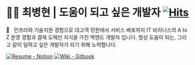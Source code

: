 # :ok_man:&nbsp;최병현 | 도움이 되고 싶은 개발자 [![Hits](https://hits.seeyoufarm.com/api/count/incr/badge.svg?url=https%3A%2F%2Fgithub.com%2FHyune-c%2Fhit-counter&count_bg=%2379C83D&title_bg=%23555555&icon=&icon_color=%23E7E7E7&title=hits&edge_flat=false)](https://hits.seeyoufarm.com)

:wave:&nbsp;&nbsp;&nbsp;인프라와 기술지원 경험으로 대고객 민원에서 서비스 배포까지 IT 비지니스의 A to Z 운영 경험과 결제 도메인 지식을 가진 백엔드 개발자 입니다. 항상 도움이 되는, 그리고 같이 일하고 싶은 개발자가 되기 위해 노력합니다.

[![Resume - Notion](https://img.shields.io/static/v1?label=Notion&message=Resume&color=E16259&style=flat)](https://eastern-starflower-6ac.notion.site/203ddcc7f3d74e4e819acac3627d9e26) [![Wiki - Gitbook](https://img.shields.io/static/v1?label=Gitbook&message=Hyune+Wiki&color=6366E0&style=flat)](https://hyune.gitbook.io/study-develop/)
